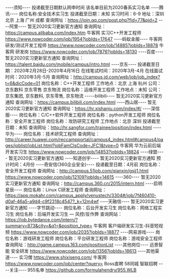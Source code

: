 ----须知----
投递截至日期默认网申时间
该名单目前为2020春系实习名单
----腾讯----
岗位名称:安全技术实习生
投递截至日期：未知
实习时间：6-9
地址：深圳 北京 上海 广州 成都
查询网址：https://join.qq.com/post.php?fid=77&pid=2
----阿里----
暂无2020实习更新官方通知
查询网址：https://campus.alibaba.com/index.htm
牛客网 实习C++开发工程师 https://www.nowcoder.com/job/1954?jobIds=17647
----蚂蚁金服----
牛客网 研发/测试开发工程师 https://www.nowcoder.com/job/14885?jobIds=18878
牛客网 研发岗 https://www.nowcoder.com/job/7876?jobIds=18130
----百度----
暂无2020实习更新官方通知
查询网址：https://talent.baidu.com/mobile/campus/intro.html
----京东----
投递截至日期：2020年2月28日-2020年4月16日
在线笔试时间：2020年3月-4月
在线面试时间：2020年3月-5月
查询网址：http://campus.jd.com/web/job/job_index?t=6&dicCode=01
岗位名称：C++开发工程师
工作地点：北京 上海 杭州
公司：京东数科 京东零售 京东物流
岗位名称：运维开发工程师
工作地点：未知
公司：京东集团, 京东数科, 京东零售, 京东物流
-----bilibili----
暂无2020实习更新官方通知
查询网址：https://campus.bilibili.com/index.html
----西山居----
暂无2020实习更新官方通知
查询网址：https://hr.xishanju.com/index/#/
----深信服----
岗位名称：C/C++软件开发工程师
岗位名称：python开发工程师
岗位名称：安全开发工程师
岗位名称：攻防研究工程师
工作地点：北京 深圳
投递截至日期：未知
查询网址：http://hr.sangfor.com/trainee/position/index.html
----华为----
岗位名称：技术研究工程师
查询网址：http://career.huawei.com/reccampportal/campus4_index.html#campus4/pages/joblist/jobList.html?jobFamClsCode=JFC1&type=0
牛客网 华为云前后端开发实习生 https://www.nowcoder.com/job/14853?jobIds=18824
----绿盟----
暂无2020实习更新官方通知
----知道创宇----
暂无2020实习更新官方通知
预计时间：4月份
----奇安信(360企业安全)----
投递截至日期：4月前
岗位名称：安全开发工程师
查询网址：http://campus.51job.com/qianxin/gsjj1.html  https://www.nowcoder.com/job/12109?jobIds=14615
----360----
暂无2020实习更新官方通知
查询网址：http://campus.360.cn/2015/intern.html
----启明星辰----
岗位名称：Linux C研发工程师
查询网址：https://app.mokahr.com/campus_apply/venustech/3304#/job/7f460410-d0af-46a5-a9d4-c9f2318c4547?_k=12m4wf
----天融信----
暂无2020实习更新官方通知
----字节跳动----
岗位名称：后台开发实习生 
岗位名称：网络工程实习生
岗位名称：后端开发实习生 — 风控/反作弊
查询网站：https://job.bytedance.com/intern/?summary=873&city=&q1=&position_type=
牛客网 客户端研发实习生-抖音短视频 https://www.nowcoder.com/job/2035?jobIds=18877
----网易游戏----
岗位名称：游戏研发工程师
岗位名称：平台研发工程师
岗位名称：游戏安全工程师
查询网址：http://game.campus.163.com/positionList
----其他岗位----
远景智能 安全研发 https://www.nowcoder.com/job/1356?jobIds=18613
----其他渠道----
实习僧 https://www.shixiseng.com/
牛客网 https://www.nowcoder.com/job/center?query=
Boss直聘 
58同城
智联招聘
----关注----
955名单 https://github.com/formulahendry/955.WLB
